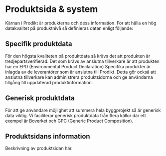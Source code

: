 # Produktsida & system

Kärnan i Prodikt är produkterna och dess information. För att hålla en hög datakvalitet på produktnivå så definieras datan enligt följande:

## Specifik produktdata

För den högsta kvaliteten på produktdata så krävs det att produkten är tredjepartsverifierad. Det som krävs av anslutna tillverkare är att produkten har en EPD (Environmental Product Declaration) Specifika produkter är inlagda av de leverantörer som är anslutna till Prodikt. 
Detta gör också att anslutna tillverkare kan administrera produktsidorna och ge användarna tillgång till uppdaterad produktinformation.

## Generisk produktdata

För att ge användare möjlighet att summera hela byggprojekt så är generisk data viktig. Vi faciliterar generisk produktdata från flera källor där ett exempel är Boverket och GPC (Generic Product Composition).


## Produktsidans information

Beskrivning av produktsidan här.